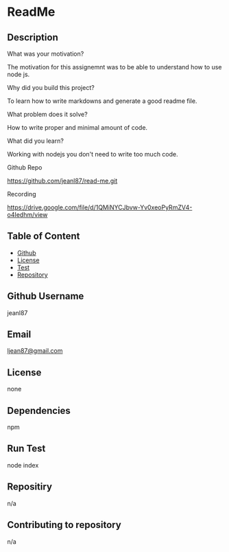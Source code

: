 # ReadMe
  ## Description

  What was your motivation?
  
  The motivation for this assignemnt was to be able to understand how to use node js. 
  
  Why did you build this project?
  
  To learn how to write markdowns and generate a good readme file. 
  
  What problem does it solve?
  
  How to write proper and minimal amount of code. 
  
  What did you learn? 
  
  Working with nodejs you don't need to write too much code. 

  Github Repo

  https://github.com/jeanl87/read-me.git

  Recording 
  
  https://drive.google.com/file/d/1QMiNYCJbvw-Yv0xeoPyRmZV4-o4Iedhm/view
  

  ## Table of Content
  * [Github](#github)
  * [License](#license)
  * [Test](#test)
  * [Repository](#respository)
  
  
  ## Github Username 
   jeanl87

  ## Email 
   ljean87@gmail.com

  ## License 
   none

  ## Dependencies  
   npm

  ## Run Test 
   node index

  ## Repositiry 
   n/a

  ## Contributing to repository
   n/a

